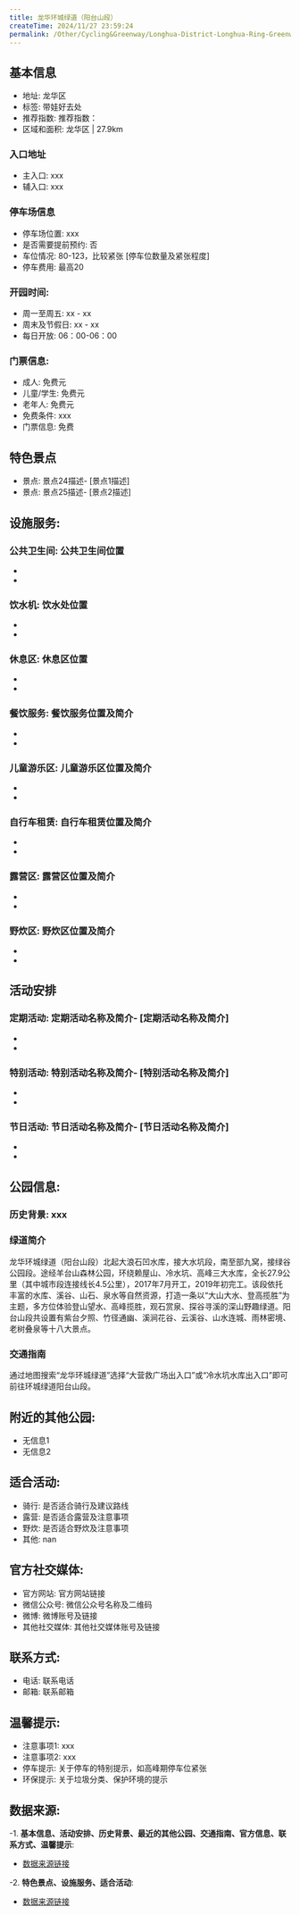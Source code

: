```yaml
---
title: 龙华环城绿道（阳台山段）
createTime: 2024/11/27 23:59:24
permalink: /Other/Cycling&Greenway/Longhua-District-Longhua-Ring-Greenway(Yangtai-Mountain-Section)/
---
```


<ImageCard
  image="https://cgj.sz.gov.cn/attachment/1/1335/1335486/10701129.jpg"
  title="龙华环城绿道（阳台山段）"
  description="龙华环城绿道（阳台山段）北起大浪石凹水库，接大水坑段，南至部九窝，接"
  href="/"
  author="深圳公园"
  date="2024/11/27"
/>

## 基本信息
- 地址: 龙华区
- 标签: 带娃好去处
- 推荐指数: 推荐指数：
- 区域和面积: 龙华区 | 27.9km

### 入口地址
- 主入口: xxx
- 辅入口: xxx
### 停车场信息
- 停车场位置: xxx
- 是否需要提前预约: 否
- 车位情况: 80-123，比较紧张 [停车位数量及紧张程度]
- 停车费用: 最高20

### 开园时间:
- 周一至周五: xx - xx
- 周末及节假日: xx - xx
- 每日开放: 06：00-06：00

### 门票信息:
- 成人: 免费元
- 儿童/学生: 免费元
- 老年人: 免费元
- 免费条件: xxx
- 门票信息: 免费
  
## 特色景点
- 景点: 景点24描述- [景点1描述]
- 景点: 景点25描述- [景点2描述]

## 设施服务:
### 公共卫生间: 公共卫生间位置
-
-
### 饮水机: 饮水处位置
-
-
### 休息区: 休息区位置
-
-
### 餐饮服务: 餐饮服务位置及简介
-
-
### 儿童游乐区: 儿童游乐区位置及简介
-
-
### 自行车租赁: 自行车租赁位置及简介
-
-
### 露营区: 露营区位置及简介
-
-
### 野炊区: 野炊区位置及简介
-
-

## 活动安排
### 定期活动: 定期活动名称及简介- [定期活动名称及简介]
-
-
### 特别活动: 特别活动名称及简介- [特别活动名称及简介]
-
-
### 节日活动: 节日活动名称及简介- [节日活动名称及简介]
-
-

## 公园信息:
### 历史背景: xxx
### 绿道简介
龙华环城绿道（阳台山段）北起大浪石凹水库，接大水坑段，南至部九窝，接绿谷公园段。途经羊台山森林公园，环绕赖屋山、冷水坑、高峰三大水库，全长27.9公里（其中城市段连接线长4.5公里），2017年7月开工，2019年初完工。该段依托丰富的水库、溪谷、山石、泉水等自然资源，打造一条以“大山大水、登高揽胜”为主题，多方位体验登山望水、高峰揽胜，观石赏泉、探谷寻溪的深山野趣绿道。阳台山段共设置有紫台夕照、竹径通幽、溪涧花谷、云溪谷、山水连城、雨林密境、老树叠泉等十八大景点。
### 交通指南 
通过地图搜索“龙华环城绿道”选择“大营救广场出入口”或“冷水坑水库出入口”即可前往环城绿道阳台山段。

## 附近的其他公园:
- 无信息1
- 无信息2

## 适合活动:
- 骑行: 是否适合骑行及建议路线
- 露营: 是否适合露营及注意事项
- 野炊: 是否适合野炊及注意事项
- 其他: nan

## 官方社交媒体:
- 官方网站: 官方网站链接
- 微信公众号: 微信公众号名称及二维码
- 微博: 微博账号及链接
- 其他社交媒体: 其他社交媒体账号及链接

## 联系方式:
- 电话: 联系电话
- 邮箱: 联系邮箱

## 温馨提示:
- 注意事项1: xxx
- 注意事项2: xxx
- 停车提示: 关于停车的特别提示，如高峰期停车位紧张
- 环保提示: 关于垃圾分类、保护环境的提示

## 数据来源:
-1. **基本信息、活动安排、历史背景、最近的其他公园、交通指南、官方信息、联系方式、温馨提示**:
- [数据来源链接](https://cgj.sz.gov.cn/xsmh/gysz/szld/content/post_10701129.html)

-2. **特色景点、设施服务、适合活动**:
- [数据来源链接](https://cgj.sz.gov.cn/xsmh/gysz/szld/content/post_10701129.html)

